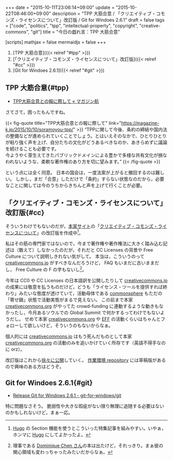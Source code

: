+++
date = "2015-10-11T23:06:14+09:00"
update = "2015-10-22T08:46:00+09:00"
description = "TPP 大筋合意 / 「クリエイティブ・コモンズ・ライセンスについて」改訂版 / Git for Windoes 2.6.1"
draft = false
tags = ["code", "politics", "tpp", "intellectual-property", "copyright", "creative-commons", "git"]
title = "今日の戯れ言：TPP 大筋合意"

[scripts]
  mathjax = false
  mermaidjs = false
+++

1. [TPP 大筋合意]({{< relref "#tpp" >}})
1. [「クリエイティブ・コモンズ・ライセンスについて」改訂版]({{< relref "#cc" >}})
1. [Git for Windoes 2.6.1]({{< relref "#git" >}})

## TPP 大筋合意{#tpp}

- [TPP大筋合意との報に際して « マガジン航](https://magazine-k.jp/2015/10/10/soramoyou-tpp/)

さてさて，困ったもんですね。

{{< fig-quote title="TPP大筋合意との報に際して" link="https://magazine-k.jp/2015/10/10/soramoyou-tpp/" >}}
<q>TPPに関して今後、条約の締結や国内法の整備などが進められていくことでしょう。とはいえそのなかで、ひとりひとりが粘り強く声を上げ、自分たちの文化がどうあるべきなのか、あきらめずに議論を続けることも必要です。<br>
今ようやく芽生えてきたパブリックドメインによる豊かで多様な共有文化が損なわれないような、柔軟な著作権のあり方を切に望みます。</q>
{{< /fig-quote >}}

という点には全く同意。
日本の国会は，一度法案が上がると撤回するのは難しい。
しかし，まだ「合意」しただけで「条約」すらない状態なのだから，必要なことに関しては今のうちからきちんと声を上げて行くことが必要。

## 「クリエイティブ・コモンズ・ライセンスについて」改訂版{#cc}

そういうわけでもないのだが，[本家サイト](https://baldanders.info/)の「[クリエイティブ・コモンズ・ライセンスについて](https://baldanders.info/spiegel/cc-license/)」の改訂版を作成中[^a]。

[^a]: [Hugo] の Section 機能を使うとこういった特集記事を組みやすい。いやぁ，ホンマに [Hugo] にしてよかったよ。

私はその筋の専門家ではないので，今まで著作権や著作権法に大きく踏み込む記述は（敢えて）しなかったのだが，それだと CC Licenses の背景や Free Culture について説明しきれない気がして。
本当は，こういうのって [creativecommons.jp] がすべきなんだろうけど， FAQ もいまだに古いままだし， Free Culture の F の字もないし[^b]。

[^b]: 理事である [Dominique Chen さん](http://creativecommons.jp/about/people/#chen)の本は出たけど，それっきり。まぁ彼の関心領域も変わっちゃったみたいだからなぁ。

今年は CC0 や CC Licenses の日本語訳を公開したりして [creativecommons.jp] の成果には敬意を払うものだけど，どうも「ライセンス・ツールを提供すれば終わり」みたいな態度が透けていて，活動母体である [commonsphere] もただの「寄せ鍋」状態で活動実態がまるで見えない。
この前まで本家 [creativecommons.org] がやってた crowd-funding に連動するような動きもなかったし，今月あるソウルでの Global Summit で何かするってわけでもないようだし。
せめて本家 [creativecommons.org] や [EFF] の活動くらいはちゃんとフォローして欲しいけど，そういうのもないからなぁ。

個人的には [creativecommons.jp] はもう死んだものとして本家 [creativecommons.org] の活動のみを追いかけていく所存です（英語不得手なのに orz）。

改訂版はこれから[徐々に公開](/cc-licenses)していく。
[作業環境 repository](https://github.com/spiegel-im-spiegel/github-pages-env "spiegel-im-spiegel/github-pages-env") には草稿版があるので興味のある方はどうぞ。

[Hugo]: https://gohugo.io/ "The world’s fastest framework for building websites | Hugo"
[creativecommons.jp]: http://creativecommons.jp/ "クリエイティブ・コモンズ・ジャパン"
[creativecommons.org]: https://creativecommons.org/ "Creative Commons"
[commonsphere]: http://commonsphere.jp/ "commonsphere | コモンスフィア"
[EFF]: https://www.eff.org/ "Electronic Frontier Foundation | Defending your rights in the digital world"

## Git for Windoes 2.6.1{#git}

- [Release Git for Windows 2.6.1 - git-for-windows/git](https://github.com/git-for-windows/git/releases/tag/v2.6.1.windows.1)

特に問題なさそう。
脆弱性や大きな瑕疵がない限り無理に追随する必要はないのかもしれないけど，まぁ一応。
